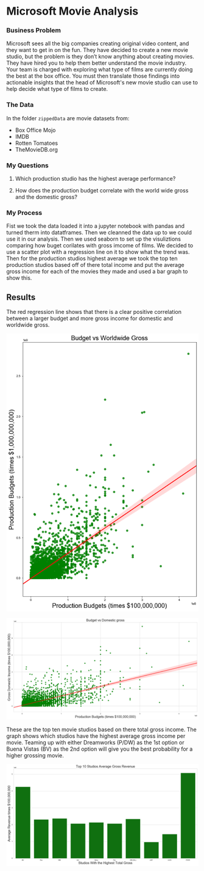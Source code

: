 # Microsoft Movie Analysis


### Business Problem

Microsoft sees all the big companies creating original video content, and they want to get in on the fun. They have decided to create a new movie studio, but the problem is they don’t know anything about creating movies. They have hired you to help them better understand the movie industry.
Your team is charged with exploring what type of films are currently doing the best at the box office. You must then translate those findings into actionable insights that the head of Microsoft's new movie studio can use to help decide what type of films to create.

### The Data

In the folder `zippedData` are movie datasets from:

* Box Office Mojo
* IMDB
* Rotten Tomatoes
* TheMovieDB.org


### My Questions

1. Which production studio has the highest average performance?

2. How does the production budget correlate with the world wide gross and the domestic gross?

### My Process

Fist we took the data loaded it into a jupyter notebook with pandas and turned therm into datatframes. Then we cleanned the data up to we could use it in our analysis. Then we used seaborn to set up the visuliztions comparing how buget corilates with gross imcome of films. We decided to use a scatter plot with a regression line on it to show what the trend was. Then for the production studios highest average we took the top ten production studios based off of there total income and put the average gross income for each of the movies they made and used a bar graph to show this. 

## Results

The red regression line shows that there is a clear positive correlation between a larger budget and more gross income for domestic and worldwide gross.

![Test Image 1](download.png)

![Test Image 2](linegraph.png)

These are the top ten movie studios based on there total gross income. The graph shows which studios have the highest average gross income per movie. Teaming up with either Dreamworks (P/DW) as the 1st option  or Buena Vistas (BV) as the 2nd option will give you the best probability for a higher grossing movie.

![Test Image 3](bargraph.png)